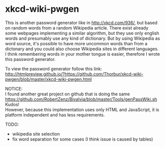 xkcd-wiki-pwgen
===============

This is another password generator like in http://xkcd.com/936/, but based on random words from a random Wikipedia article. 
There exist already some webpages implementing a similar algorithm, but they use only english words and presumably use any kind of dictionary. 
But by using Wikipedia as word source, it's possible to have more uncommon words than from a dictonary and you could also choose Wikipedia sites in different languages. I think remembering words in your mother tongue is easier, therefore I wrote this password generator.

To view the password generator follow this link:  
http://htmlpreview.github.io/?https://github.com/Thorbur/xkcd-wiki-pwgen/blob/master/xkcd-wiki-pwgen.html

NOTICE:  
I found another great project on github that is doing the same   
https://github.com/RobertZenz/Bivalvia/blob/master/Tools/genPassWiki.sh  
Kudos!  
However, because this implementation uses only HTML and JavaScript, it is platform independent and has less requirements.

TODO:
- wikipedia site selection
- fix word separation for some cases (I think issue is caused by tables)
